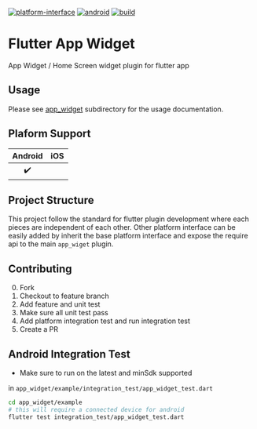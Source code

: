 [![platform-interface](https://github.com/noxasch/flutter_app_widget/actions/workflows/interface.yaml/badge.svg)](https://github.com/noxasch/flutter_app_widget/actions/workflows/interface.yaml)
[![android](https://github.com/noxasch/flutter_app_widget/actions/workflows/android.yaml/badge.svg)](https://github.com/noxasch/flutter_app_widget/actions/workflows/android.yaml)
[![build](https://github.com/noxasch/flutter_app_widget/actions/workflows/main.yaml/badge.svg)](https://github.com/noxasch/flutter_app_widget/actions/workflows/main.yaml)

# Flutter App Widget
App Widget / Home Screen widget plugin for flutter app

## Usage

Please see [app_widget](./app_widget) subdirectory for the usage documentation.

## Plaform Support

| Android | iOS |
| :-----: | :-: |
|   ✔️    |   |

## Project Structure

This project follow the standard for flutter plugin development where each
pieces are independent of each other. Other platform interface can be easily added
by inherit the base platform interface and expose the require api to the main `app_wiget`
plugin.

## Contributing
0. Fork
1. Checkout to feature branch
2. Add feature and unit test
3. Make sure all unit test pass
4. Add platform integration test and run integration test
5. Create a PR

## Android Integration Test
- Make sure to run on the latest and minSdk supported

in `app_widget/example/integration_test/app_widget_test.dart`

```sh
cd app_widget/example
# this will require a connected device for android
flutter test integration_test/app_widget_test.dart
```
